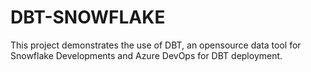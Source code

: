 # DBT-SNOWFLAKE
This project demonstrates the use of DBT, an opensource data tool for Snowflake Developments and Azure DevOps for DBT deployment.
